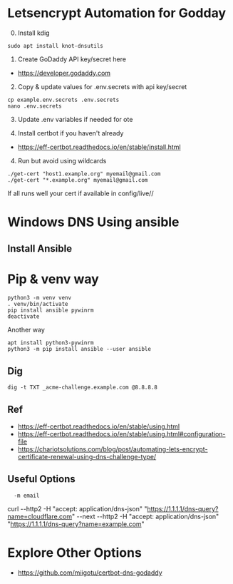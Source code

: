 # Letsencrypt Automation for Godday

0. Install kdig
```
sudo apt install knot-dnsutils
```

1. Create GoDaddy API key/secret here
  - https://developer.godaddy.com

2. Copy & update values for .env.secrets with api key/secret
```
cp example.env.secrets .env.secrets
nano .env.secrets
```

3. Update .env variables if needed for ote

5. Install certbot if you haven't already 
  - https://eff-certbot.readthedocs.io/en/stable/install.html

4. Run but avoid using wildcards

```
./get-cert "host1.example.org" myemail@gmail.com
./get-cert "*.example.org" myemail@gmail.com
```

If all runs well  your cert if available in config/live/<your domain>/



# Windows DNS Using ansible  
## Install Ansible

# Pip & venv way
```
python3 -m venv venv
. venv/bin/activate
pip install ansible pywinrm
deactivate
```

Another way
```
apt install python3-pywinrm
python3 -m pip install ansible --user ansible
```

## Dig
```
dig -t TXT _acme-challenge.example.com @8.8.8.8
```

## Ref
- https://eff-certbot.readthedocs.io/en/stable/using.html
- https://eff-certbot.readthedocs.io/en/stable/using.html#configuration-file
- https://chariotsolutions.com/blog/post/automating-lets-encrypt-certificate-renewal-using-dns-challenge-type/

## Useful Options
```
  -m email
```
 

curl --http2 -H "accept: application/dns-json" "https://1.1.1.1/dns-query?name=cloudflare.com" --next --http2 -H "accept: application/dns-json" "https://1.1.1.1/dns-query?name=example.com"

# Explore Other Options
- https://github.com/miigotu/certbot-dns-godaddy
